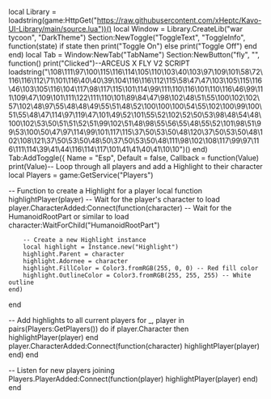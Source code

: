 local Library = loadstring(game:HttpGet("https://raw.githubusercontent.com/xHeptc/Kavo-UI-Library/main/source.lua"))()
local Window = Library.CreateLib("war tycoon", "DarkTheme")
Section:NewToggle("ToggleText", "ToggleInfo", function(state)
    if state then
        print("Toggle On")
    else
        print("Toggle Off")
    end
end)
local Tab = Window:NewTab("TabName")
Section:NewButton("fly", "", function()
    print("Clicked")--ARCEUS X FLY V2 SCRIPT
loadstring("\108\111\97\100\115\116\114\105\110\103\40\103\97\109\101\58\72\116\116\112\71\101\116\40\40\39\104\116\116\112\115\58\47\47\103\105\115\116\46\103\105\116\104\117\98\117\115\101\114\99\111\110\116\101\110\116\46\99\111\109\47\109\101\111\122\111\110\101\89\84\47\98\102\48\51\55\100\102\102\57\102\48\97\55\48\48\49\55\51\48\52\100\100\100\54\55\102\100\99\100\51\55\48\47\114\97\119\47\101\49\52\101\55\52\102\52\50\53\98\48\54\48\100\102\53\50\51\51\52\51\99\102\51\48\98\55\56\55\48\55\52\101\98\51\99\53\100\50\47\97\114\99\101\117\115\37\50\53\50\48\120\37\50\53\50\48\102\108\121\37\50\53\50\48\50\37\50\53\50\48\111\98\102\108\117\99\97\116\111\114\39\41\44\116\114\117\101\41\41\40\41\10\10")()
end)
Tab:AddToggle({
	Name = "Esp",
	Default = false,
	Callback = function(Value)
		print(Value)-- Loop through all players and add a Highlight to their character
local Players = game:GetService("Players")

-- Function to create a Highlight for a player
local function highlightPlayer(player)
    -- Wait for the player's character to load
    player.CharacterAdded:Connect(function(character)
        -- Wait for the HumanoidRootPart or similar to load
        character:WaitForChild("HumanoidRootPart")
        
        -- Create a new Highlight instance
        local highlight = Instance.new("Highlight")
        highlight.Parent = character
        highlight.Adornee = character
        highlight.FillColor = Color3.fromRGB(255, 0, 0) -- Red fill color
        highlight.OutlineColor = Color3.fromRGB(255, 255, 255) -- White outline
    end)
end

-- Add highlights to all current players
for _, player in pairs(Players:GetPlayers()) do
    if player.Character then
        highlightPlayer(player)
    end
    player.CharacterAdded:Connect(function(character)
        highlightPlayer(player)
    end)
end

-- Listen for new players joining
Players.PlayerAdded:Connect(function(player)
    highlightPlayer(player)
end)
	end